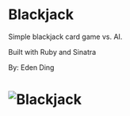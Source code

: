 <h1>Blackjack</h1>

<p>Simple blackjack card game vs. AI.</p>
<p>Built with Ruby and Sinatra</p>

<p>By: Eden Ding</p>

![Blackjack](https://www.dropbox.com/s/jwqmo6bbqpalm6f/blackjack.png?dl=0)
=======

